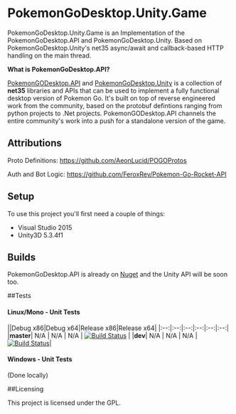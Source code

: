 # PokemonGoDesktop.Unity.Game

PokemonGoDesktop.Unity.Game is an Implementation of the PokemonGoDesktop.API and PokemonGoDesktop.Unity. Based on PokemonGoDesktop.Unity's net35 async/await and callback-based HTTP handling on the main thread.

**What is PokemonGoDesktop.API?**

[PokemonGODesktop.API](https://github.com/HelloKitty/PokemonGoDesktop.API) and [PokemonGoDesktop.Unity](https://github.com/HelloKitty/PokemonGoDesktop.Unity) is a collection of **net35** libraries and APIs that can be used to implement a fully functional desktop version of Pokemon Go. It's built on top of reverse engineered work from the community, based on the protobuf defintions ranging from python projects to .Net projects. PokemonGODesktop.API channels the entire community's work into a push for a standalone version of the game.

## Attributions

Proto Definitions: https://github.com/AeonLucid/POGOProtos

Auth and Bot Logic: https://github.com/FeroxRev/Pokemon-Go-Rocket-API

## Setup

To use this project you'll first need a couple of things:
  - Visual Studio 2015
  - Unity3D 5.3.4f1

## Builds

PokemonGoDesktop.API is already on [Nuget](https://github.com/HelloKitty/PokemonGoDesktop) and the Unity API will be soon too.

##Tests

#### Linux/Mono - Unit Tests
||Debug x86|Debug x64|Release x86|Release x64|
|:--:|:--:|:--:|:--:|:--:|:--:|
|**master**| N/A | N/A | N/A | [![Build Status](https://travis-ci.org/HelloKitty/PokemonGoDesktop.Unity.Game.svg?branch=master)](https://travis-ci.org/HelloKitty/PokemonGoDesktop.Unity) |
|**dev**| N/A | N/A | N/A | [![Build Status](https://travis-ci.org/HelloKitty/PokemonGoDesktop.Unity.Game.svg?branch=dev)](https://travis-ci.org/HelloKitty/PokemonGoDesktop.Unity)|

#### Windows - Unit Tests

(Done locally)

##Licensing

This project is licensed under the GPL.
